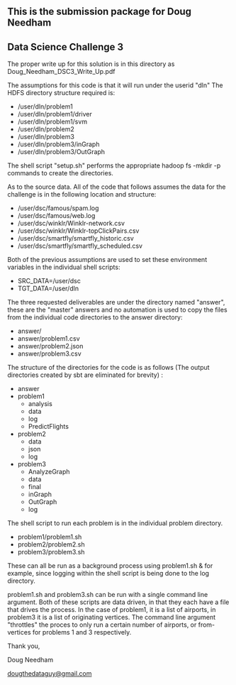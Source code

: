 ## This is the submission package for Doug Needham
## Data Science Challenge 3

[The Cloudera Data Science Challenge 3 Description]: (http://www.cloudera.com/content/cloudera/en/training/certification/ccp-ds/challenge/challenge3.html)

The proper write up for this solution is in this directory as Doug_Needham_DSC3_Write_Up.pdf 

The assumptions for this code is that it will run under the userid "dln"
The HDFS directory structure required is:
* /user/dln/problem1
* /user/dln/problem1/driver
* /user/dln/problem1/svm
* /user/dln/problem2
* /user/dln/problem3
* /user/dln/problem3/inGraph
* /user/dln/problem3/OutGraph

The shell script "setup.sh" performs the appropriate hadoop fs -mkdir -p commands to create the directories. 

As to the source data. 
All of the code that follows assumes the data for the challenge is in the following location and structure:
* /user/dsc/famous/spam.log
* /user/dsc/famous/web.log
* /user/dsc/winklr/Winklr-network.csv
* /user/dsc/winklr/Winklr-topClickPairs.csv
* /user/dsc/smartfly/smartfly_historic.csv
* /user/dsc/smartfly/smartfly_scheduled.csv

Both of the previous assumptions are used to set these environment variables in the individual shell scripts: 
- SRC_DATA=/user/dsc
- TGT_DATA=/user/dln

The three requested deliverables are under the directory named "answer", these are the "master" answers and no automation is used to copy the files from the individual code directories to the answer directory: 

- answer/
- answer/problem1.csv
- answer/problem2.json
- answer/problem3.csv

The structure of the directories for the code is as follows (The output directories created by sbt are eliminated for brevity) : 

- answer
- problem1
  - analysis
  - data
  - log
  - PredictFlights
- problem2
  - data
  - json
  - log
- problem3
  - AnalyzeGraph
  - data
  - final
  - inGraph
  - OutGraph
  - log

The shell script to run each problem is in the individual problem directory.
- problem1/problem1.sh
- problem2/problem2.sh
- problem3/problem3.sh

These can all be run as a background process using problem1.sh & for example, since logging within the shell script is being done to the log directory.

problem1.sh and problem3.sh can be run with a single command line argument. Both of these scripts are data driven, in that they each have a file that drives the process. In the case of problem1, it is a list of airports, in problem3 it is a list of originating vertices. The command line argument "throttles" the proces to only run a certain number of airports, or from-vertices for problems 1 and 3 respectively.


Thank you, 

Doug Needham

dougthedataguy@gmail.com


